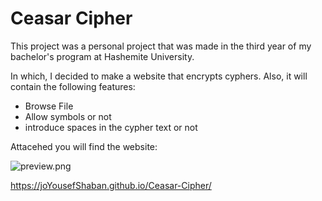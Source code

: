 # Ceasar Cipher

This project was a personal project that was made in the third year of my bachelor's program at Hashemite University.

In which, I decided to make a website that encrypts cyphers.
Also, it will contain the following features:
 - Browse File
 - Allow symbols or not
 - introduce spaces in the cypher text or not


Attacehed you will find the website:

![preview.png](Images/Cipher.gif)

https://joYousefShaban.github.io/Ceasar-Cipher/
